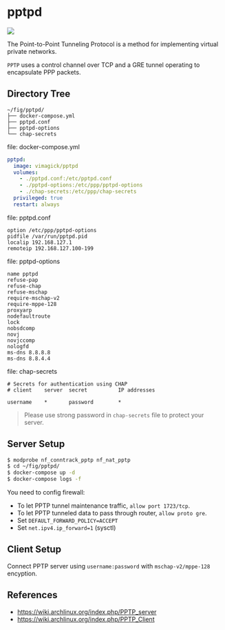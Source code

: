 pptpd
=====

![](https://badge.imagelayers.io/vimagick/pptpd:latest.svg)

The Point-to-Point Tunneling Protocol is a method for implementing virtual private networks.

`PPTP` uses a control channel over TCP and a GRE tunnel operating to encapsulate PPP packets.

## Directory Tree

```
~/fig/pptpd/
├── docker-compose.yml
├── pptpd.conf
├── pptpd-options
└── chap-secrets
```

file: docker-compose.yml

```yaml
pptpd:
  image: vimagick/pptpd
  volumes:
    - ./pptpd.conf:/etc/pptpd.conf
    - ./pptpd-options:/etc/ppp/pptpd-options
    - ./chap-secrets:/etc/ppp/chap-secrets
  privileged: true
  restart: always
```

file: pptpd.conf

```
option /etc/ppp/pptpd-options
pidfile /var/run/pptpd.pid
localip 192.168.127.1
remoteip 192.168.127.100-199
```

file: pptpd-options

```
name pptpd
refuse-pap
refuse-chap
refuse-mschap
require-mschap-v2
require-mppe-128
proxyarp
nodefaultroute
lock
nobsdcomp
novj
novjccomp
nologfd
ms-dns 8.8.8.8
ms-dns 8.8.4.4
```

file: chap-secrets

```
# Secrets for authentication using CHAP
# client    server  secret          IP addresses

username    *       password        *
```

> Please use strong password in `chap-secrets` file to protect your server.

## Server Setup

```bash
$ modprobe nf_conntrack_pptp nf_nat_pptp
$ cd ~/fig/pptpd/
$ docker-compose up -d
$ docker-compose logs -f
```

You need to config firewall:

- To let PPTP tunnel maintenance traffic, `allow port 1723/tcp`.
- To let PPTP tunneled data to pass through router, `allow proto gre`.
- Set `DEFAULT_FORWARD_POLICY=ACCEPT`
- Set `net.ipv4.ip_forward=1` (sysctl)

## Client Setup

Connect PPTP server using `username:password` with `mschap-v2/mppe-128` encyption.

## References

- <https://wiki.archlinux.org/index.php/PPTP_server>
- <https://wiki.archlinux.org/index.php/PPTP_Client>
